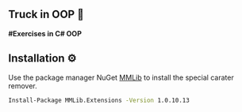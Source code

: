 ## Truck in OOP 🚛
 **#Exercises in C# OOP**

 ## Installation ⚙

 Use the package manager NuGet [MMLib](https://www.nuget.org/packages/MMLib.Extensions/) to install the special carater remover.

 ```bash
 Install-Package MMLib.Extensions -Version 1.0.10.13
 ```
